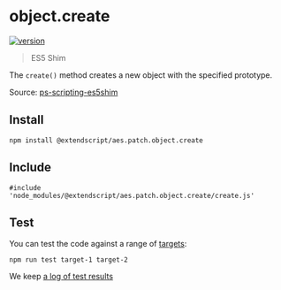 # object.create

[![version](https://img.shields.io/npm/v/@extendscript/aes.patch.object.create.svg)](https://www.npmjs.org/package/@extendscript/aes.patch.object.create)

> ES5 Shim

The `create()` method creates a new object with the specified prototype.

Source: [ps-scripting-es5shim](https://github.com/EugenTepin/ps-scripting-es5shim/blob/master/lib/Object/create.js)

## Install

    npm install @extendscript/aes.patch.object.create

## Include

    #include 'node_modules/@extendscript/aes.patch.object.create/create.js'

## Test

You can test the code against a range of [targets](https://github.com/nbqx/fakestk/blob/master/resources/versions.json):

    npm run test target-1 target-2

We keep [a log of test results](./test/results_log.md)
